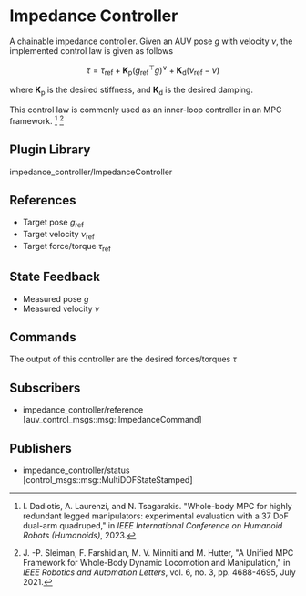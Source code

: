 # Impedance Controller

A chainable impedance controller. Given an AUV pose $g$ with velocity $\nu$,
the implemented control law is given as follows

```math
\tau = \tau_{\text{ref}} + \textbf{K}_\text{p}(g_\text{ref}^\top g)^{\vee} + \textbf{K}_\text{d}(\nu_\text{ref} - \nu)
```

where $\textbf{K}_\text{p}$ is the desired stiffness, and $\textbf{K}_\text{d}$ is the desired damping.

This control law is commonly used as an inner-loop controller in an MPC
framework. [^1] [^2]

[^1]: I. Dadiotis, A. Laurenzi, and N. Tsagarakis. "Whole-body MPC for highly redundant legged manipulators: experimental evaluation with a 37 DoF dual-arm quadruped," in *IEEE International Conference on Humanoid Robots (Humanoids)*, 2023.
[^2]: J. -P. Sleiman, F. Farshidian, M. V. Minniti and M. Hutter, "A Unified MPC Framework for Whole-Body Dynamic Locomotion and Manipulation," in *IEEE Robotics and Automation Letters*, vol. 6, no. 3, pp. 4688-4695, July 2021.

## Plugin Library

impedance_controller/ImpedanceController

## References

* Target pose $g_\text{ref}$
* Target velocity $\nu_\text{ref}$
* Target force/torque $\tau_{\text{ref}}$

## State Feedback

* Measured pose $g$
* Measured velocity $\nu$

## Commands

The output of this controller are the desired forces/torques $\tau$

## Subscribers

* impedance_controller/reference [auv_control_msgs::msg::ImpedanceCommand]

## Publishers

* impedance_controller/status [control_msgs::msg::MultiDOFStateStamped]
